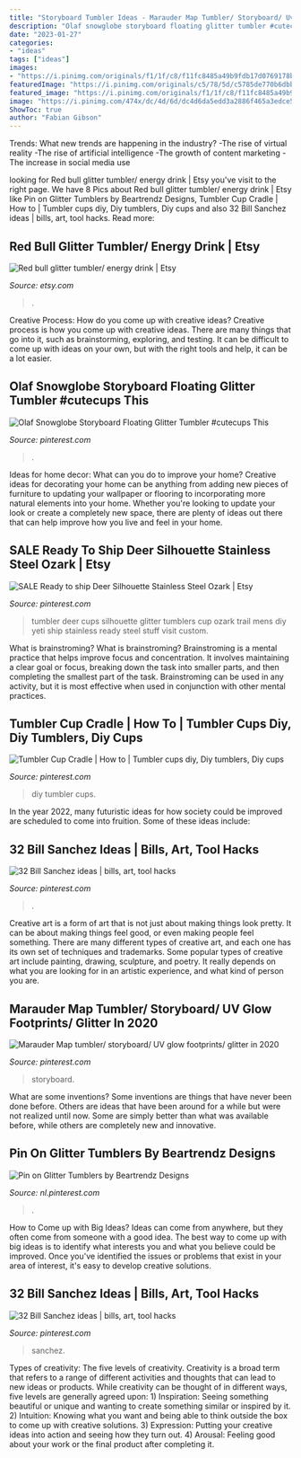 ```yaml
---
title: "Storyboard Tumbler Ideas - Marauder Map Tumbler/ Storyboard/ Uv Glow Footprints/ Glitter In 2020"
description: "Olaf snowglobe storyboard floating glitter tumbler #cutecups this"
date: "2023-01-27"
categories:
- "ideas"
tags: ["ideas"]
images:
- "https://i.pinimg.com/originals/f1/1f/c8/f11fc8485a49b9fdb17d0769178b2b20.jpg"
featuredImage: "https://i.pinimg.com/originals/c5/78/5d/c5785de770b6dbbf48b221b064069657.jpg"
featured_image: "https://i.pinimg.com/originals/f1/1f/c8/f11fc8485a49b9fdb17d0769178b2b20.jpg"
image: "https://i.pinimg.com/474x/dc/4d/6d/dc4d6da5edd3a2886f465a3edce5db03--bill-obrien.jpg"
ShowToc: true
author: "Fabian Gibson"
---
```



Trends: What new trends are happening in the industry?
-The rise of virtual reality
-The rise of artificial intelligence
-The growth of content marketing
-The increase in social media use

	

		
looking for Red bull glitter tumbler/ energy drink | Etsy you've visit to the right page. We have 8 Pics about Red bull glitter tumbler/ energy drink | Etsy like Pin on Glitter Tumblers by Beartrendz Designs, Tumbler Cup Cradle | How to | Tumbler cups diy, Diy tumblers, Diy cups and also 32 Bill Sanchez ideas | bills, art, tool hacks. Read more:
		
    
## Red Bull Glitter Tumbler/ Energy Drink | Etsy

<img loading=lazy src="https://i.etsystatic.com/20860837/r/il/584a28/2439645921/il_794xN.2439645921_py65.jpg" onerror="this.onerror=null;this.src='https://tse2.mm.bing.net/th?id=OIP.5_-acuzoqgc8N3jRv_qJJwHaJ4&amp;pid=15.1';" alt="Red bull glitter tumbler/ energy drink | Etsy">

_Source: etsy.com_

>. 

	

Creative Process: How do you come up with creative ideas?
Creative process is how you come up with creative ideas. There are many things that go into it, such as brainstorming, exploring, and testing. It can be difficult to come up with ideas on your own, but with the right tools and help, it can be a lot easier.

    
## Olaf Snowglobe Storyboard Floating Glitter Tumbler #cutecups This

<img loading=lazy src="https://i.pinimg.com/736x/4e/76/74/4e76749df6c0d95360f40b1cbd64b7a6.jpg" onerror="this.onerror=null;this.src='https://tse4.mm.bing.net/th?id=OIP.wCi_N13qOxUOUd4VfaKqTwHaNK&amp;pid=15.1';" alt="Olaf Snowglobe Storyboard Floating Glitter Tumbler #cutecups This">

_Source: pinterest.com_

>. 

	

Ideas for home decor: What can you do to improve your home?
Creative ideas for decorating your home can be anything from adding new pieces of furniture to updating your wallpaper or flooring to incorporating more natural elements into your home. Whether you're looking to update your look or create a completely new space, there are plenty of ideas out there that can help improve how you live and feel in your home.

    
## SALE Ready To Ship Deer Silhouette Stainless Steel Ozark | Etsy

<img loading=lazy src="https://i.pinimg.com/originals/c5/78/5d/c5785de770b6dbbf48b221b064069657.jpg" onerror="this.onerror=null;this.src='https://tse1.mm.bing.net/th?id=OIP.H-eFakNznGH4v1clMawvFwHaJ4&amp;pid=15.1';" alt="SALE Ready to ship Deer Silhouette Stainless Steel Ozark | Etsy">

_Source: pinterest.com_

>tumbler deer cups silhouette glitter tumblers cup ozark trail mens diy yeti ship stainless ready steel stuff visit custom. 

	

What is brainstroming?
What is brainstroming? Brainstroming is a mental practice that helps improve focus and concentration. It involves maintaining a clear goal or focus, breaking down the task into smaller parts, and then completing the smallest part of the task. Brainstroming can be used in any activity, but it is most effective when used in conjunction with other mental practices.

    
## Tumbler Cup Cradle | How To | Tumbler Cups Diy, Diy Tumblers, Diy Cups

<img loading=lazy src="https://i.pinimg.com/originals/1d/fa/51/1dfa51c76d7e8689698b98cd41c46574.jpg" onerror="this.onerror=null;this.src='https://tse4.mm.bing.net/th?id=OIP.JOIv-XxBFACSI-XP8TJHSQHaFj&amp;pid=15.1';" alt="Tumbler Cup Cradle | How to | Tumbler cups diy, Diy tumblers, Diy cups">

_Source: pinterest.com_

>diy tumbler cups. 

	

In the year 2022, many futuristic ideas for how society could be improved are scheduled to come into fruition. Some of these ideas include: 

    
## 32 Bill Sanchez Ideas | Bills, Art, Tool Hacks

<img loading=lazy src="https://i.pinimg.com/474x/7b/55/9e/7b559e7f57c6da453b2ae5e404098fc3---years-bill-obrien.jpg" onerror="this.onerror=null;this.src='https://tse2.mm.bing.net/th?id=OIP.pgfHRdfL_uUoOxY0dso4OAAAAA&amp;pid=15.1';" alt="32 Bill Sanchez ideas | bills, art, tool hacks">

_Source: pinterest.com_

>. 

	

Creative art is a form of art that is not just about making things look pretty. It can be about making things feel good, or even making people feel something. There are many different types of creative art, and each one has its own set of techniques and trademarks. Some popular types of creative art include painting, drawing, sculpture, and poetry. It really depends on what you are looking for in an artistic experience, and what kind of person you are.

    
## Marauder Map Tumbler/ Storyboard/ UV Glow Footprints/ Glitter In 2020

<img loading=lazy src="https://i.pinimg.com/originals/f1/1f/c8/f11fc8485a49b9fdb17d0769178b2b20.jpg" onerror="this.onerror=null;this.src='https://tse4.mm.bing.net/th?id=OIP.YhJPKNcyo1lDSs21nqIikgHaHa&amp;pid=15.1';" alt="Marauder Map tumbler/ storyboard/ UV glow footprints/ glitter in 2020">

_Source: pinterest.com_

>storyboard. 

	

What are some inventions?
Some inventions are things that have never been done before. Others are ideas that have been around for a while but were not realized until now. Some are simply better than what was available before, while others are completely new and innovative.

    
## Pin On Glitter Tumblers By Beartrendz Designs

<img loading=lazy src="https://i.pinimg.com/736x/65/36/8c/65368c1cf82308d65302c3e5cc11ad9a.jpg" onerror="this.onerror=null;this.src='https://tse1.mm.bing.net/th?id=OIP.Zn8CQbXLFWZnSMwwOPY7EAHaJE&amp;pid=15.1';" alt="Pin on Glitter Tumblers by Beartrendz Designs">

_Source: nl.pinterest.com_

>. 

	

How to Come up with Big Ideas?
Ideas can come from anywhere, but they often come from someone with a good idea. The best way to come up with big ideas is to identify what interests you and what you believe could be improved. Once you've identified the issues or problems that exist in your area of interest, it's easy to develop creative solutions.

    
## 32 Bill Sanchez Ideas | Bills, Art, Tool Hacks

<img loading=lazy src="https://i.pinimg.com/474x/dc/4d/6d/dc4d6da5edd3a2886f465a3edce5db03--bill-obrien.jpg" onerror="this.onerror=null;this.src='https://tse4.mm.bing.net/th?id=OIP.1Eo_b0xLmqduhmJyPUleiAAAAA&amp;pid=15.1';" alt="32 Bill Sanchez ideas | bills, art, tool hacks">

_Source: pinterest.com_

>sanchez. 

	

Types of creativity: The five levels of creativity.
Creativity is a broad term that refers to a range of different activities and thoughts that can lead to new ideas or products. While creativity can be thought of in different ways, five levels are generally agreed upon: 1) Inspiration: Seeing something beautiful or unique and wanting to create something similar or inspired by it. 
2) Intuition: Knowing what you want and being able to think outside the box to come up with creative solutions. 
3) Expression: Putting your creative ideas into action and seeing how they turn out. 
4) Arousal: Feeling good about your work or the final product after completing it.

